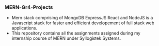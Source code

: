 ### MERN-Gr4-Projects

- Mern stack comprising of MongoDB ExpressJS React and NodeJS is a Javascript stack for faster and 
efficient developement of full stack web applications.
- This repository contains all the assignments assigned during my internship course of MERN under Syllogistek Systems.

